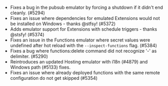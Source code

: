 - Fixes a bug in the pubsub emulator by forcing a shutdown if it didn't end cleanly. (#5294)
- Fixes an issue where dependencies for emulated Extensions would not be installed on Windows - thanks @stfsy! (#5372)
- Adds emulator support for Extensions with schedule triggers - thanks @stsfy! (#5374)
- Fixes an issue in the Functions emulator where secret values were undefined after hot reload with the `--inspect-functions` flag. (#5384)
- Fixes a bug where functions:delete command did not recognize '-' as delimiter. (#5290)
- Reintroduces an updated Hosting emulator with i18n (#4879) and Windows path (#5133) fixes.
- Fixes an issue where already deployed functions with the same remote configuration do not get skipped (#5354)
